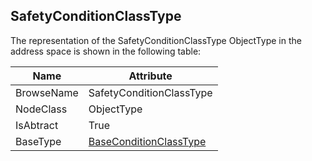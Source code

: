 <!-- objecttype -->
## SafetyConditionClassType

The representation of the SafetyConditionClassType ObjectType in the address space is shown in the following table:  

|Name|Attribute|
|---|---|
|BrowseName|SafetyConditionClassType|
|NodeClass|ObjectType|
|IsAbtract|True|
|BaseType|[BaseConditionClassType](../../../Part9/ObjectTypes/BaseConditionClassType/readme.md)|

